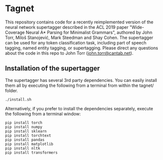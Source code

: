 Tagnet
=========

This repository contains code for a recently reimplemented version of the neural network supertagger described in the ACL 2019 paper "Wide-Coverage Neural A* Parsing for Minimalist Grammars", authored by John Torr, Miloš Stanojević, Mark Steedman and Shay Cohen.  The supertagger can be used for any token classification task, including part of speech tagging, named entity tagging, or supertagging.  Please direct any questions about the code in this repo to John Torr (john.torr@cantab.net).

Installation of the supertagger
---------------

The supertagger has several 3rd party dependencies.  You can easily install them all by  executing the following from a terminal from within the tagnet/ folder.

```
./install.sh
```

Alternatively, if you prefer to install the dependencies separately, execute the following from a terminal window:

```
pip install torch
pip install numpy
pip install sklearn
pip install torchtext
pip install pandas
pip install matplotlib
pip install nltk
pip install transformers
```


